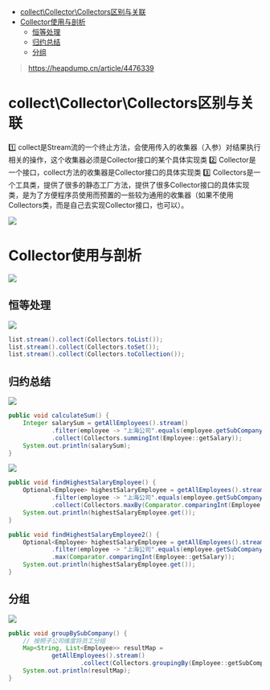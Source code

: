 - [collect\\Collector\\Collectors区别与关联](#collectcollectorcollectors区别与关联)
- [Collector使用与剖析](#collector使用与剖析)
  - [恒等处理](#恒等处理)
  - [归约总结](#归约总结)
  - [分组](#分组)

> https://heapdump.cn/article/4476339


# collect\Collector\Collectors区别与关联 

1️⃣ collect是Stream流的一个终止方法，会使用传入的收集器（入参）对结果执行相关的操作，这个收集器必须是Collector接口的某个具体实现类
2️⃣ Collector是一个接口，collect方法的收集器是Collector接口的具体实现类
3️⃣ Collectors是一个工具类，提供了很多的静态工厂方法，提供了很多Collector接口的具体实现类，是为了方便程序员使用而预置的一些较为通用的收集器（如果不使用Collectors类，而是自己去实现Collector接口，也可以）。

![](https://gitee.com/wanglongxin666/pictures/raw/master/img/202406121342862.png)

# Collector使用与剖析

![](https://gitee.com/wanglongxin666/pictures/raw/master/img/202406121343624.png)

## 恒等处理

![](https://gitee.com/wanglongxin666/pictures/raw/master/img/202406121346867.png)

```Java
list.stream().collect(Collectors.toList());
list.stream().collect(Collectors.toSet());
list.stream().collect(Collectors.toCollection());
```

## 归约总结

![](https://gitee.com/wanglongxin666/pictures/raw/master/img/202406121347274.png)

```Java
public void calculateSum() {
    Integer salarySum = getAllEmployees().stream()
            .filter(employee -> "上海公司".equals(employee.getSubCompany()))
            .collect(Collectors.summingInt(Employee::getSalary));
    System.out.println(salarySum);
}
```

![](https://gitee.com/wanglongxin666/pictures/raw/master/img/202406121349199.png)

```Java
public void findHighestSalaryEmployee() {
    Optional<Employee> highestSalaryEmployee = getAllEmployees().stream()
            .filter(employee -> "上海公司".equals(employee.getSubCompany()))
            .collect(Collectors.maxBy(Comparator.comparingInt(Employee::getSalary)));
    System.out.println(highestSalaryEmployee.get());
}

public void findHighestSalaryEmployee2() {
    Optional<Employee> highestSalaryEmployee = getAllEmployees().stream()
            .filter(employee -> "上海公司".equals(employee.getSubCompany()))
            .max(Comparator.comparingInt(Employee::getSalary));
    System.out.println(highestSalaryEmployee.get());
}
```

## 分组

![](https://gitee.com/wanglongxin666/pictures/raw/master/img/202406121351914.png)

```Java
public void groupBySubCompany() {
    // 按照子公司维度将员工分组
    Map<String, List<Employee>> resultMap =
            getAllEmployees().stream()
                    .collect(Collectors.groupingBy(Employee::getSubCompany));
    System.out.println(resultMap);
}
```